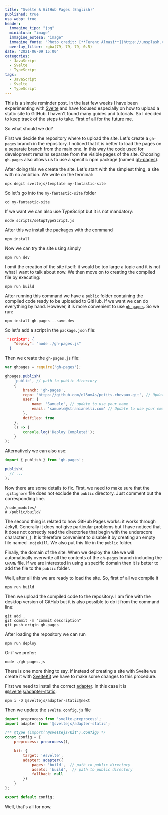 ```yaml
---
title: "Svelte & GitHub Pages (English)"
published: true
usa_webp: true
header:
  immagine_tipo: "jpg"
  miniatura: "image"
  immagine_estesa: "image"
  immagine_fonte: "Photo credit: [**Ferenc Almasi**](https://unsplash.com/@flowforfrank)"
  overlay_filter: rgba(79, 79, 79, 0.5)
date: "2021-06-09 15:00"
categories:
  - JavaScript
  - Svelte
  - TypeScript
tags:
  - JavaScript
  - Svelte
  - TypeScript
---
```


This is a simple reminder post. In the last few weeks I have been experimenting with [Svelte](https://svelte.dev/) and have focused especially on how to upload a static site to GitHub. I haven't found many guides and tutorials. So I decided to keep track of the steps to take. First of all for the future me.

So what should we do?

First we decide the repository where to upload the site. Let's create a `gh-pages` branch in the repository. I noticed that it is better to load the pages on a separate branch from the main one. In this way the code used for development remains separate from the visible pages of the site. Choosing `gh-pages` also allows us to use a specific npm package (named [gh-pages](https://www.npmjs.com/package/gh-pages)).

After doing this we create the site. Let's start with the simplest thing, a site with no ambition. We write on the terminal:

```
npx degit sveltejs/template my-fantastic-site
```

So let's go into the `my-fantastic-site` folder

```
cd my-fantastic-site
```

If we want we can also use TypeScript but it is not mandatory:

```
node scripts/setupTypeScript.js
```

After this we install the packages with the command

```
npm install
```

Now we can try the site using simply

```
npm run dev
```

I omit the creation of the site itself: it would be too large a topic and it is not what I want to talk about now. We then move on to creating the compiled file by executing:

```
npm run build
```

After running this command we have a `public` folder containing the compiled code ready to be uploaded to GitHub. If we want we can do everything by hand. However, it is more convenient to use [`gh-pages`](https://www.npmjs.com/package/gh-pages). So we run:

```
npm install gh-pages --save-dev
```

So let's add a script in the `package.json` file:

```json
 "scripts": {
    "deploy": "node ./gh-pages.js"
  }
```

Then we create the `gh-pages.js` file:

```js
var ghpages = require('gh-pages');

ghpages.publish(
	'public', // path to public directory
	{
		branch: 'gh-pages',
		repo: 'https://github.com/el3um4s/petits-chevaux.git', // Update to point to your repository
		user: {
			name: 'Samuele', // update to use your name
			email: 'samuele@stranianelli.com' // Update to use your email
		},
		dotfiles: true
	},
	() => {
		console.log('Deploy Complete!');
	}
);
```

Alternatively we can also use:

```js
import { publish } from 'gh-pages';

publish(
  // ...
);
```

Now there are some details to fix. First, we need to make sure that the `.gitignore` file does not exclude the `public` directory. Just comment out the corresponding line.


```
/node_modules/
# /public/build/
```

The second thing is related to how GitHub Pages works: it works through Jekyll. Generally it does not give particular problems but I have noticed that it does not correctly read the directories that begin with the underscore character (`_`). It is therefore convenient to disable it by creating an empty file named `.nojekill`. We also put this file in the `public` folder.

Finally, the domain of the site. When we deploy the site we will automatically overwrite all the contents of the `gh-pages` branch including the `CNAME` file. If we are interested in using a specific domain then it is better to add the file to the `public` folder.

Well, after all this we are ready to load the site. So, first of all we compile it

```
npm run build
```

Then we upload the compiled code to the repository. I am fine with the desktop version of GitHub but it is also possible to do it from the command line:

```
git add .
git commit -m "commit description"
git push origin gh-pages
```

After loading the repository we can run

```
npm run deploy
```

Or if we prefer:

```
node ./gh-pages.js
```

There is one more thing to say. If instead of creating a site with Svelte we create it with [SvelteKit](https://kit.svelte.dev/) we have to make some changes to this procedure.


First we need to install the correct [adapter](https://kit.svelte.dev/docs#adapters). In this case it is [@sveltejs/adapter-static](https://github.com/sveltejs/kit/tree/master/packages/adapter-static):

```
npm i -D @sveltejs/adapter-static@next
```

Then we update the `svelte.config.js` file

```js
import preprocess from 'svelte-preprocess';
import adapter from '@sveltejs/adapter-static';

/** @type {import('@sveltejs/kit').Config} */
const config = {
	preprocess: preprocess(),

	kit: {
		target: '#svelte',
		adapter: adapter({
			pages: 'build',  // path to public directory
			assets: 'build',  // path to public directory
			fallback: null
		})
	}
};

export default config;
```

Well, that's all for now.